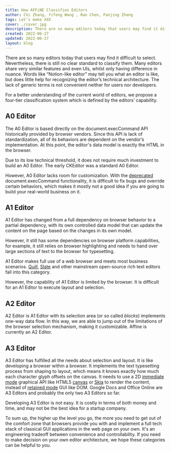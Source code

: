 ```yaml
---
title: How AFFiNE Classifies Editors
author: Chi Zhang, Yifeng Wang , Ran Chen, Fanjing Zhang
tags: Let’s make XXX
cover: ./cover.jpg
description: There are so many editors today that users may find it difficult to select
created: 2022-06-27
updated: 2022-06-27
layout: blog
---
```


There are so many editors today that users may find it difficult to select. Nevertheless, there is still no clear standard to classify them. Many editors share very similar features and even UIs, whilst only having difference in nuance. Words like “Notion-like editor” may tell you what an editor is like, but does little help for recognizing the editor’s technical architecture. The lack of generic terms is not convenient neither for users nor developers.

For a better understanding of the current world of editors, we propose a four-tier classification system which is defined by the editors’ capability.

## A0 Editor

The A0 Editor is based directly on the document.execCommand API historically provided by browser vendors. Since this API is lack of standardization, all of its behaviors are dependent on the vendor’s implementation. At this point, the editor's data model is exactly the HTML in the browser.

Due to its low technical threshold, it does not require much investment to build an A0 Editor. The early CKEditor was a standard A0 Editor.

However, A0 Editor lacks room for customization. With the [deprecated](https://developer.mozilla.org/en-US/docs/Web/API/Document/execCommand) document.execCommand functionality, it is difficult to fix bugs and override certain behaviors, which makes it mostly not a good idea if you are going to build your real-world business on it.

## A1 Editor

A1 Editor has changed from a full dependency on browser behavior to a partial dependency, with its own controlled data model that can update the content on the page based on the changes in its own model.

However, it still has some dependencies on browser platform capabilities, for example, it still relies on browser highlighting and needs to hand over large sections of text to the browser for typesetting.

A1 Editor makes full use of a web browser and meets most business scenarios. [Quill](https://quilljs.com/), [Slate](https://github.com/ianstormtaylor/slate) and other mainstream open-source rich text editors fall into this category.

However, the capability of A1 Editor is limited by the browser. It is difficult for an A1 Editor to execute layout and selection.

## A2 Editor

A2 Editor is A1 Editor with its selection area (or so called _blocks_) implements one-way data flow. In this way, we are able to jump out of the limitations of the browser selection mechanism, making it customizable. Affine is currently an A2 Editor.

## A3 Editor

A3 Editor has fulfilled all the needs about selection and layout. It is like developing a browser within a browser. It implements the text typesetting process from shaping to layout, which means it knows exactly how much each character glyph offsets on the canvas. It needs to use a 2D [immediate mode](https://en.wikipedia.org/wiki/Immediate_mode_%28computer_graphics%29) graphical API like HTML5 [canvas](https://developer.mozilla.org/en-US/docs/Web/API/Canvas_API) or [Skia](https://skia.org/docs/user/modules/canvaskit/) to render the content, instead of [retained mode](https://en.wikipedia.org/wiki/Retained_mode) GUI like DOM. Google Docs and Office Online are A3 Editors and probably the only two A3 Editors so far.

Developing A3 Editor is not easy. It is costly in terms of both money and time, and may not be the best idea for a startup company.

To sum up, the higher up the level you go, the more you need to get out of the comfort zone that browsers provide you with and implement a full tech stack of classical GUI applications in the web page on your own. It's an engineering tradeoff between convenience and controllability. If you need to make decision on your own editor architecture, we hope these categories can be helpful to you.
